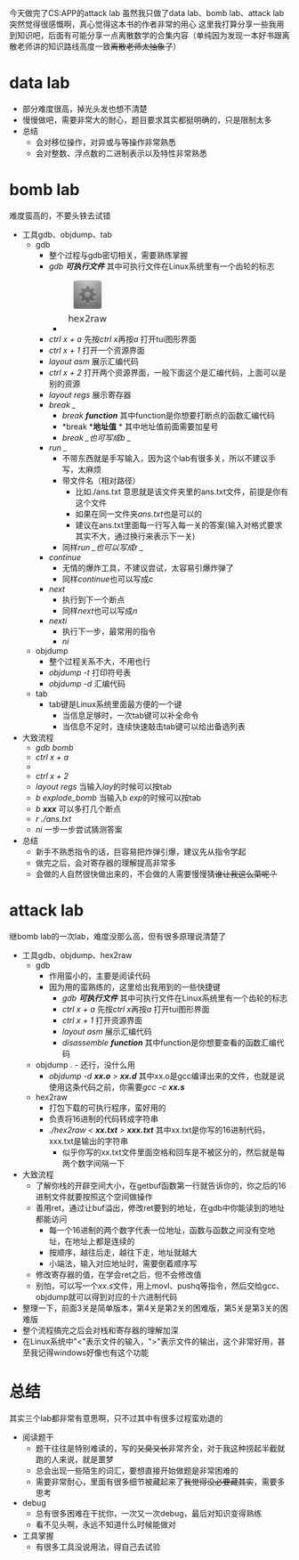今天做完了CS:APP的attack lab
虽然我只做了data lab、bomb lab、attack lab
突然觉得很感慨啊，真心觉得这本书的作者非常的用心
这里我打算分享一些我用到知识吧，后面有可能分享一点离散数学的合集内容（单纯因为发现一本好书跟离散老师讲的知识路线高度一致~~离散老师太抽象了~~）

# data lab
- 部分难度很高，掉光头发也想不清楚
- 慢慢做吧，需要非常大的耐心，题目要求其实都挺明确的，只是限制太多
- 总结
  - 会对移位操作，对异或与等操作非常熟悉
  - 会对整数、浮点数的二进制表示以及特性非常熟悉
# bomb lab
难度蛮高的，不要头铁去试错

- 工具gdb、objdump、tab
  - gdb
    - 整个过程与gdb密切相关，需要熟练掌握
    - *gdb **可执行文件*** 其中可执行文件在Linux系统里有一个齿轮的标志
      - ![例子](../src/img/2023-05-22.png)
    - *ctrl x + a* 先按*ctrl x*再按*a* 打开tui图形界面
    - *ctrl x + 1* 打开一个资源界面
    - *layout asm* 展示汇编代码
    - *ctrl x + 2* 打开两个资源界面，一般下面这个是汇编代码，上面可以是别的资源
    - *layout regs* 展示寄存器
    - *break _*
      - *break **function*** 其中function是你想要打断点的函数汇编代码
      - *break ***地址值** * 其中地址值前面需要加星号
      - *break _*也可写成*b _*
    - *run _*
      - 不带东西就是手写输入，因为这个lab有很多关，所以不建议手写，太麻烦
      - 带文件名（相对路径）
        - 比如./ans.txt 意思就是该文件夹里的ans.txt文件，前提是你有这个文件
        - 如果在同一文件夹*ans.txt*也是可以的
        - 建议在ans.txt里面每一行写入每一关的答案(输入对格式要求其实不大，通过换行来表示下一关)
      - 同样*run _*也可以写成*r _*
    - *continue*
      - 无情的爆炸工具，不建议尝试，太容易引爆炸弹了
      - 同样*continue*也可以写成*c*
    - *next*
      - 执行到下一个断点
      - 同样*next*也可以写成*n*
    - *nexti*
      - 执行下一步，最常用的指令
      - *ni*
  - objdump
    - 整个过程关系不大，不用也行
    - *objdump -t* 打印符号表
    - *objdump -d* 汇编代码
  - tab
    - tab键是Linux系统里面最方便的一个键
      - 当信息足够时，一次tab键可以补全命令
      - 当信息不足时，连续快速敲击tab键可以给出备选列表
- 大致流程
  - *gdb bomb*
  - *ctrl x + a*
  - 
  - *ctrl x + 2*
  - *layout regs* 当输入*lay*的时候可以按tab
  - *b explode_bomb* 当输入*b exp*的时候可以按tab
  - *b **xxx*** 可以多打几个断点
  - *r ./ans.txt*
  - *ni* 一步一步尝试猜测答案
- 总结
  - 新手不熟悉指令的话，巨容易把炸弹引爆，建议先从指令学起
  - 做完之后，会对寄存器的理解提高非常多
  - 会做的人自然很快做出来的，不会做的人需要慢慢猜~~谁让我这么菜呢？~~
# attack lab
继bomb lab的一次lab，难度没那么高，但有很多原理说清楚了

- 工具gdb、objdump、hex2raw
  - gdb
    - 作用蛮小的，主要是阅读代码
    - 因为用的蛮熟练的，这里给出我用到的一些快捷键
      - *gdb **可执行文件*** 其中可执行文件在Linux系统里有一个齿轮的标志
      - *ctrl x + a* 先按*ctrl x*再按*a* 打开tui图形界面
      - *ctrl x + 1* 打开资源界面
      - *layout asm* 展示汇编代码
      - *disassemble **function*** 其中function是你想要查看的函数汇编代码
  - objdump
.    - 还行，没什么用
    - *objdump -d **xx.o** > **xx.d*** 其中xx.o是gcc编译出来的文件，也就是说使用这条代码之前，你需要*gcc -c **xx.s***
  - hex2raw
    - 打包下载的可执行程序，蛮好用的
    - 负责将16进制的代码转成字符串
    - *./hex2raw < **xx.txt** > **xxx.txt*** 其中xx.txt是你写的16进制代码，xxx.txt是输出的字符串
      - 似乎你写的xx.txt文件里面空格和回车是不被区分的，然后就是每两个数字间隔一下
- 大致流程
  - 了解你栈的开辟空间大小，在getbuf函数第一行就告诉你的，你之后的16进制文件就要按照这个空间做操作
  - 善用ret，通过让buf溢出，修改ret要到的地址，在gdb中你能读到的地址都能访问
    - 每一个16进制的两个数字代表一位地址，函数与函数之间没有空地址，在地址上都是连续的
    - 按顺序，越往后走，越往下走，地址就越大
    - 小端法，输入对应地址时，需要倒着顺序写
  - 修改寄存器的值，在学会ret之后，但不会修改值
  - 别怕，可以写一个*xx.s*文件，用上movl、pushq等指令，然后交给gcc、objdump就可以得到对应的十六进制代码
- 整理一下，前面3关是简单版本，第4关是第2关的困难版，第5关是第3关的困难版
- 整个流程搞完之后会对栈和寄存器的理解加深
- 在Linux系统中"<"表示文件的输入，">"表示文件的输出，这个非常好用，甚至我记得windows好像也有这个功能
# 总结
其实三个lab都非常有意思啊，只不过其中有很多过程蛮劝退的
- 阅读题干
  - 题干往往是特别难读的，写的~~又臭又长~~非常齐全，对于我这种捞起半截就跑的人来说，就是噩梦
  - 总会出现一些陌生的词汇，要想直接开始做题是非常困难的
  - 需要非常耐心，里面有很多细节被藏起来了~~我觉得没必要藏其实~~，需要多思考
- debug
  - 总有很多困难在干扰你，一次又一次debug，最后对知识变得熟练
  - 看不见头啊，永远不知道什么时候能做对
- 工具掌握
  - 有很多工具没说用法，得自己去试验